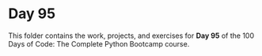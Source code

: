 # Day 95

This folder contains the work, projects, and exercises for **Day 95** of the 100 Days of Code: The Complete Python Bootcamp course.
